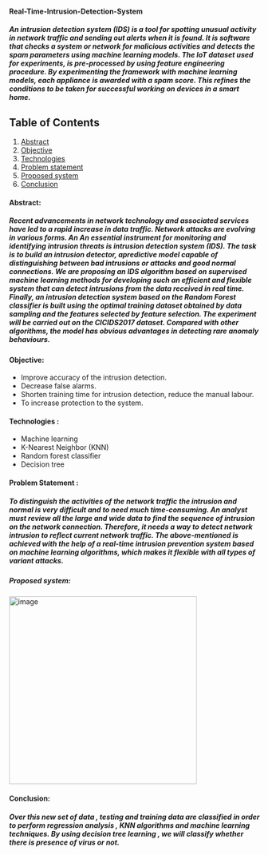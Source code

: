 #### Real-Time-Intrusion-Detection-System
#####  An intrusion detection system (IDS) is a tool for spotting unusual activity in network traffic and sending out alerts when it is found. It is software that checks a system or network for malicious activities and detects the spam parameters using machine learning models. The IoT dataset used for experiments, is pre-processed by using feature engineering procedure. By experimenting the framework with machine learning models, each appliance is awarded with a spam score. This refines the conditions to be taken for successful working on devices in a smart home.


## Table of Contents

1. [Abstract](#abstract)
2. [Objective](#objective)
3. [Technologies](#technologies)
4. [Problem statement](#problem-statement)
5. [Proposed system](#proposed-system)
6. [Conclusion](#conclusion)

#### Abstract:
##### Recent  advancements  in  network  technology  and  associated  services  have  led  to a  rapid  increase in data traffic. Network attacks  are  evolving in  various  forms.  An An  essential  instrument   for   monitoring   and   identifying  intrusion  threats  is  intrusion   detection   system   (IDS). The   task   is  to  build  an  intrusion  detector,  apredictive  model  capable  of  distinguishing  between  bad  intrusions  or  attacks and good   normal   connections.   We   are   proposing   an    IDS   algorithm    based    on supervised  machine  learning  methods  for  developing such an efficient  and flexible system  that  can  detect  intrusions  from  the  data  received  in  real  time. Finally, an intrusion  detection  system  based  on  the  Random  Forest  classifier  is   built   using the   optimal   training   dataset   obtained  by  data  sampling and the features selected by   feature   selection.   The   experiment   will   be   carried   out  on the CICIDS2017 dataset.  Compared   with  other  algorithms,   the  model  has  obvious  advantages  in detecting rare anomaly behaviours.

#### Objective:
- Improve accuracy of the intrusion detection.
- Decrease false alarms.
- Shorten training time for intrusion detection, reduce the manual labour.
- To increase protection to the system.
  
#### Technologies :
- Machine learning
- K-Nearest Neighbor (KNN)
- Random forest classifier
- Decision tree

#### Problem Statement :
##### To   distinguish   the   activities   of   the   network   traffic   the   intrusion   and   normal   is very difficult and to need much time-consuming. An analyst must review all the large and wide data to find the sequence of intrusion on the network connection. Therefore, it needs a way to detect network intrusion to reflect current network traffic. The above-mentioned is achieved with the help of a real-time intrusion prevention system based on machine learning algorithms, which makes it flexible with all types of variant attacks.

##### Proposed system:
 <img width="376" alt="image" align= center src="https://github.com/srikavya26/Real-Time-Intrusion-Detection-System/assets/95865936/0998e456-e8ce-4366-af93-a214b046d1ad">

#### Conclusion:
##### Over this new set of data , testing and training  data are classified in order to perform regression analysis , KNN algorithms and machine learning techniques. By using decision tree learning , we will classify whether there is presence of virus or not.
